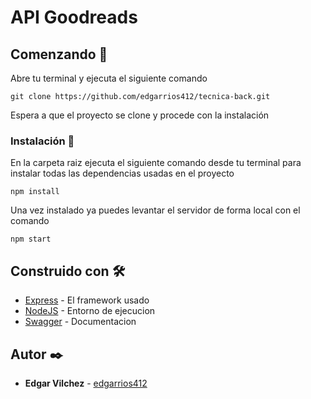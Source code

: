 # API Goodreads

## Comenzando 🚀

Abre tu terminal y ejecuta el siguiente comando

```
git clone https://github.com/edgarrios412/tecnica-back.git
```

Espera a que el proyecto se clone y procede con la instalación

### Instalación 🔧

En la carpeta raiz ejecuta el siguiente comando desde tu terminal para instalar todas las dependencias usadas en el proyecto

```
npm install
```

Una vez instalado ya puedes levantar el servidor de forma local con el comando

```
npm start
```

## Construido con 🛠️

* [Express](https://expressjs.com/es/) - El framework usado
* [NodeJS](https://nodejs.org/es) - Entorno de ejecucion
* [Swagger](https://swagger.io/) - Documentacion

## Autor ✒️

* **Edgar Vilchez** - [edgarrios412](https://github.com/edgarrios412)
